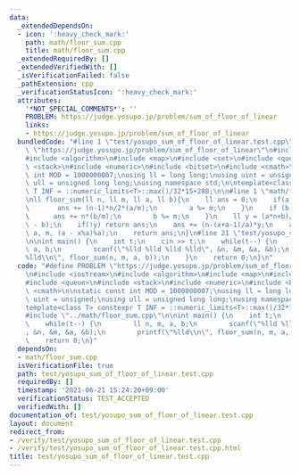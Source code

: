 ```yaml
---
data:
  _extendedDependsOn:
  - icon: ':heavy_check_mark:'
    path: math/floor_sum.cpp
    title: math/floor_sum.cpp
  _extendedRequiredBy: []
  _extendedVerifiedWith: []
  _isVerificationFailed: false
  _pathExtension: cpp
  _verificationStatusIcon: ':heavy_check_mark:'
  attributes:
    '*NOT_SPECIAL_COMMENTS*': ''
    PROBLEM: https://judge.yosupo.jp/problem/sum_of_floor_of_linear
    links:
    - https://judge.yosupo.jp/problem/sum_of_floor_of_linear
  bundledCode: "#line 1 \"test/yosupo_sum_of_floor_of_linear.test.cpp\"\n#define PROBLEM\
    \ \"https://judge.yosupo.jp/problem/sum_of_floor_of_linear\"\n#include <iostream>\n\
    #include <algorithm>\n#include <map>\n#include <set>\n#include <queue>\n#include\
    \ <stack>\n#include <numeric>\n#include <bitset>\n#include <cmath>\n\nstatic const\
    \ int MOD = 1000000007;\nusing ll = long long;\nusing uint = unsigned;\nusing\
    \ ull = unsigned long long;\nusing namespace std;\n\ntemplate<class T> constexpr\
    \ T INF = ::numeric_limits<T>::max()/32*15+208;\n\n#line 1 \"math/floor_sum.cpp\"\
    \nll floor_sum(ll n, ll m, ll a, ll b){\n    ll ans = 0;\n    if(a >= m) {\n \
    \       ans += (n-1)*n/2*(a/m);\n        a %= m;\n    }\n    if (b >= m){\n  \
    \      ans += n*(b/m);\n        b %= m;\n    }\n    ll y = (a*n+b)/m, x = (y*m\
    \ - b);\n    if(!y) return ans;\n    ans += (n-(x+a-1)/a)*y;\n    ans += floor_sum(y,\
    \ a, m, (a - x%a)%a);\n    return ans;\n}\n#line 21 \"test/yosupo_sum_of_floor_of_linear.test.cpp\"\
    \n\nint main() {\n    int t;\n    cin >> t;\n    while(t--) {\n        ll n, m,\
    \ a, b;\n        scanf(\"%lld %lld %lld %lld\", &n, &m, &a, &b);\n        printf(\"\
    %lld\\n\", floor_sum(n, m, a, b));\n    }\n    return 0;\n}\n"
  code: "#define PROBLEM \"https://judge.yosupo.jp/problem/sum_of_floor_of_linear\"\
    \n#include <iostream>\n#include <algorithm>\n#include <map>\n#include <set>\n\
    #include <queue>\n#include <stack>\n#include <numeric>\n#include <bitset>\n#include\
    \ <cmath>\n\nstatic const int MOD = 1000000007;\nusing ll = long long;\nusing\
    \ uint = unsigned;\nusing ull = unsigned long long;\nusing namespace std;\n\n\
    template<class T> constexpr T INF = ::numeric_limits<T>::max()/32*15+208;\n\n\
    #include \"../math/floor_sum.cpp\"\n\nint main() {\n    int t;\n    cin >> t;\n\
    \    while(t--) {\n        ll n, m, a, b;\n        scanf(\"%lld %lld %lld %lld\"\
    , &n, &m, &a, &b);\n        printf(\"%lld\\n\", floor_sum(n, m, a, b));\n    }\n\
    \    return 0;\n}"
  dependsOn:
  - math/floor_sum.cpp
  isVerificationFile: true
  path: test/yosupo_sum_of_floor_of_linear.test.cpp
  requiredBy: []
  timestamp: '2021-06-21 15:24:20+09:00'
  verificationStatus: TEST_ACCEPTED
  verifiedWith: []
documentation_of: test/yosupo_sum_of_floor_of_linear.test.cpp
layout: document
redirect_from:
- /verify/test/yosupo_sum_of_floor_of_linear.test.cpp
- /verify/test/yosupo_sum_of_floor_of_linear.test.cpp.html
title: test/yosupo_sum_of_floor_of_linear.test.cpp
---
```

